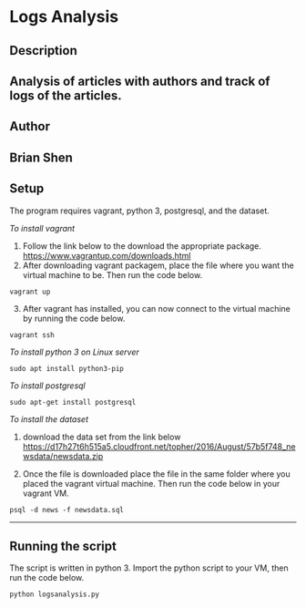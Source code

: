 Logs Analysis
===

Description
---
Analysis of articles with authors and track of logs of the articles.
---
Author
---
Brian Shen
---
Setup
---

The program requires vagrant, python 3, postgresql, and the dataset.

*To install vagrant* 
1. Follow the link below to the download the appropriate package.
https://www.vagrantup.com/downloads.html
2. After downloading vagrant packagem, place the file where you want the virtual machine to be. Then run the code below.
```
vagrant up
```
3. After vagrant has installed, you can now connect to the virtual machine by running the code below.
```
vagrant ssh
```

*To install python 3 on Linux server*
```
sudo apt install python3-pip
```

*To install postgresql*
```
sudo apt-get install postgresql
```

*To install the dataset*
1. download the data set from the link below
https://d17h27t6h515a5.cloudfront.net/topher/2016/August/57b5f748_newsdata/newsdata.zip

2. Once the file is downloaded place the file in the same folder where you placed the vagrant virtual machine. 
Then run the code below in your vagrant VM.
```
psql -d news -f newsdata.sql
```
---

Running the script
---
The script is written in python 3. Import the python script to your VM, then run the code below.
```
python logsanalysis.py
```


